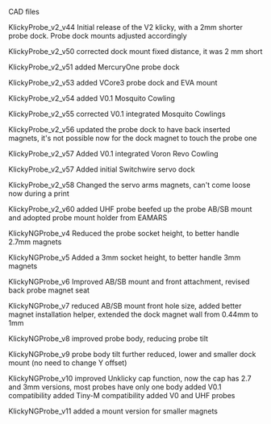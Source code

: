 CAD files

KlickyProbe_v2_v44
Initial release of the V2 klicky, with a 2mm shorter probe dock. Probe dock mounts adjusted accordingly

KlickyProbe_v2_v50
corrected dock mount fixed distance, it was 2 mm short

KlickyProbe_v2_v51
added MercuryOne probe dock

KlickyProbe_v2_v53
added VCore3 probe dock and EVA mount

KlickyProbe_v2_v54
added V0.1 Mosquito Cowling

KlickyProbe_v2_v55
corrected V0.1 integrated Mosquito Cowlings

KlickyProbe_v2_v56
updated the probe dock to have back inserted magnets, it's not possible now for the dock magnet to touch the probe one

KlickyProbe_v2_v57
Added V0.1 integrated Voron Revo Cowling

KlickyProbe_v2_v57
Added initial Switchwire servo dock

KlickyProbe_v2_v58
Changed the servo arms magnets, can't come loose now during a print

KlickyProbe_v2_v60
added UHF probe
beefed up the probe AB/SB mount and adopted probe mount holder from EAMARS



KlickyNGProbe_v4
Reduced the probe socket height, to better handle 2.7mm magnets

KlickyNGProbe_v5
Added a 3mm socket height, to better handle 3mm magnets

KlickyNGProbe_v6
Improved AB/SB mount and front attachment, revised back probe magnet seat

KlickyNGProbe_v7
reduced AB/SB mount front hole size, added better magnet installation helper, extended the dock magnet wall from 0.44mm to 1mm

KlickyNGProbe_v8
improved probe body, reducing probe tilt

KlickyNGProbe_v9
probe body tilt further reduced, lower and smaller dock mount (no need to change Y offset)

KlickyNGProbe_v10
improved Unklicky cap function, now the cap has 2.7 and 3mm versions, most probes have only one body
added V0.1 compatibility
added Tiny-M compatibility
added V0 and UHF probes

KlickyNGProbe_v11
added a mount version for smaller magnets